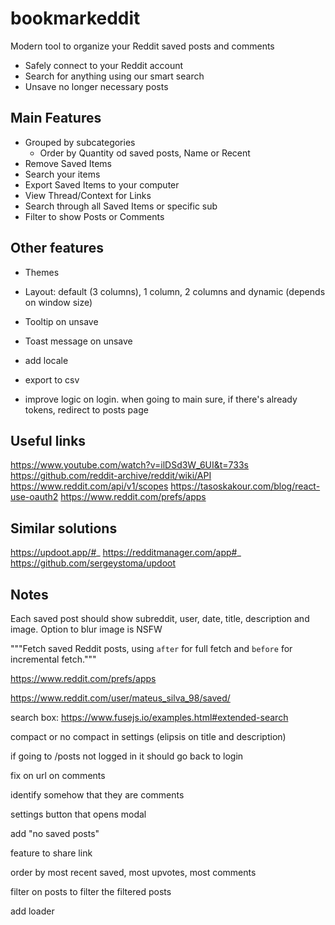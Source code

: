 # bookmarkeddit

Modern tool to organize your Reddit saved posts and comments

- Safely connect to your Reddit account
- Search for anything using our smart search
- Unsave no longer necessary posts

## Main Features

- Grouped by subcategories
  - Order by Quantity od saved posts, Name or Recent
- Remove Saved Items
- Search your items
- Export Saved Items to your computer
- View Thread/Context for Links
- Search through all Saved Items or specific sub
- Filter to show Posts or Comments

## Other features

- Themes
- Layout: default (3 columns), 1 column, 2 columns and dynamic (depends on window size)
- Tooltip on unsave
- Toast message on unsave
- add locale
- export to csv

- improve logic on login. when going to main sure, if there's already tokens, redirect to posts page

## Useful links

https://www.youtube.com/watch?v=ilDSd3W_6UI&t=733s
https://github.com/reddit-archive/reddit/wiki/API
https://www.reddit.com/api/v1/scopes
https://tasoskakour.com/blog/react-use-oauth2
https://www.reddit.com/prefs/apps

## Similar solutions

https://updoot.app/#_
https://redditmanager.com/app#_
https://github.com/sergeystoma/updoot

## Notes

Each saved post should show subreddit, user, date, title, description and image. Option to blur image is NSFW

"""Fetch saved Reddit posts, using `after` for full fetch and `before` for incremental fetch."""

https://www.reddit.com/prefs/apps

https://www.reddit.com/user/mateus_silva_98/saved/

search box: https://www.fusejs.io/examples.html#extended-search

compact or no compact in settings (elipsis on title and description)

if going to /posts not logged in it should go back to login

fix on url on comments

identify somehow that they are comments

settings button that opens modal

add "no saved posts"

feature to share link

order by most recent saved, most upvotes, most comments

filter on posts to filter the filtered posts

add loader
